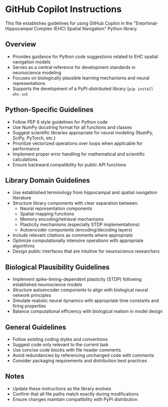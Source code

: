 # GitHub Copilot Instructions

This file establishes guidelines for using GitHub Copilot in the "Entorhinal-Hippocampal Complex (EHC) Spatial Navigation" Python library.

## Overview
- Provides guidance for Python code suggestions related to EHC spatial navigation models
- Serves as a central reference for development standards in neuroscience modeling
- Focuses on biologically plausible learning mechanisms and neural representations
- Supports the development of a PyPI-distributed library (`pip install ehc-sn`)

## Python-Specific Guidelines
- Follow PEP 8 style guidelines for Python code
- Use NumPy docstring format for all functions and classes
- Suggest scientific libraries appropriate for neural modeling (NumPy, SciPy, PyTorch, etc.)
- Prioritize vectorized operations over loops when applicable for performance
- Implement proper error handling for mathematical and scientific calculations
- Ensure backward compatibility for public API functions

## Library Domain Guidelines
- Use established terminology from hippocampal and spatial navigation literature
- Structure library components with clear separation between:
  - Neural representation components
  - Spatial mapping functions
  - Memory encoding/retrieval mechanisms
  - Plasticity mechanisms (especially STDP implementations)
  - Autoencoder components (encoding/decoding layers)
- Include relevant citations as comments where appropriate
- Optimize computationally intensive operations with appropriate algorithms
- Design public interfaces that are intuitive for neuroscience researchers

## Biological Plausibility Guidelines
- Implement spike-timing-dependent plasticity (STDP) following established neuroscience models
- Structure autoencoder components to align with biological neural network principles
- Simulate realistic neural dynamics with appropriate time constants and firing properties
- Balance computational efficiency with biological realism in model design

## General Guidelines
- Follow existing coding styles and conventions
- Suggest code only relevant to the current task
- Use concise code blocks with file header comments
- Avoid redundancies by referencing unchanged code with comments
- Consider packaging requirements and distribution best practices

## Notes
- Update these instructions as the library evolves
- Confirm that all file paths match exactly during modifications
- Ensure changes maintain compatibility with PyPI distribution
